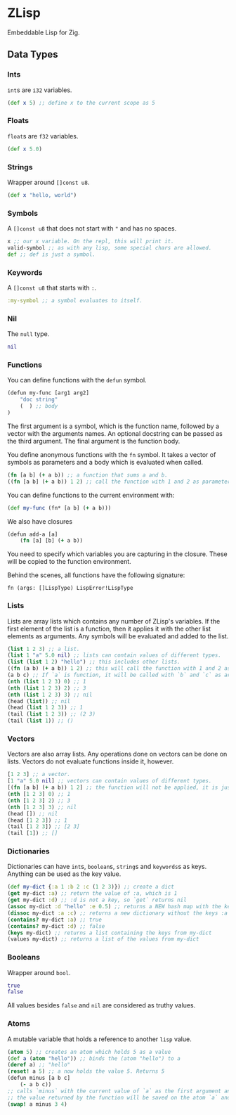 # ZLisp

Embeddable Lisp for Zig.

## Data Types
### Ints
`int`s are `i32` variables.
```clojure
(def x 5) ;; define x to the current scope as 5
```

### Floats
`float`s are `f32` variables.
```clojure
(def x 5.0)
```

### Strings
Wrapper around `[]const u8`.
```clojure
(def x "hello, world")
```

### Symbols
A `[]const u8` that does not start with `"` and has no spaces.
```clojure
x ;; our x variable. On the repl, this will print it.
valid-symbol ;; as with any lisp, some special chars are allowed.
def ;; def is just a symbol.
```

### Keywords
A `[]const u8` that starts with `:`.
```clojure
:my-symbol ;; a symbol evaluates to itself.
```

### Nil
The `null` type.
```clojure
nil
```

### Functions
You can define functions with the `defun` symbol.
```clojure
(defun my-func [arg1 arg2]
    "doc string"
    (  ) ;; body
)
```
The first argument is a symbol, which is the function name, followed by a vector with the arguments names.
An optional docstring can be passed as the third argument. The final argument is the function body.

You define anonymous functions with the `fn` symbol. It takes a vector of symbols as parameters and a body
which is evaluated when called.
```clojure
(fn [a b] (+ a b)) ;; a function that sums a and b.
((fn [a b] (+ a b)) 1 2) ;; call the function with 1 and 2 as parameters.
```

You can define functions to the current environment with:
```clojure
(def my-func (fn* [a b] (+ a b)))
```

We also have closures
```clojure
(defun add-a [a]
    (fn [a] [b] (+ a b))
```
You need to specify which variables you are capturing in the closure. These will be copied to the function environment.

Behind the scenes, all functions have the following signature:
```zig
fn (args: []LispType) LispError!LispType
```

### Lists
Lists are array lists which contains any number of ZLisp's variables. If the first element of the list
is a function, then it applies it with the other list elements as arguments. Any symbols will be evaluated
and added to the list.
```clojure
(list 1 2 3) ;; a list.
(list 1 "a" 5.0 nil) ;; lists can contain values of different types.
(list (list 1 2) "hello") ;; this includes other lists.
((fn (a b) (+ a b)) 1 2) ;; this will call the function with 1 and 2 as `a` and `b` respectively.
(a b c) ;; If `a` is function, it will be called with `b` and `c` as arguments.
(nth (list 1 2 3) 0) ;; 1
(nth (list 1 2 3) 2) ;; 3
(nth (list 1 2 3) 3) ;; nil
(head (list)) ;; nil
(head (list 1 2 3)) ;; 1
(tail (list 1 2 3)) ;; (2 3)
(tail (list 1)) ;; ()
```

### Vectors
Vectors are also array lists. Any operations done on vectors can be done on lists. Vectors do not
evaluate functions inside it, however.
```clojure
[1 2 3] ;; a vector.
[1 "a" 5.0 nil] ;; vectors can contain values of different types.
[(fn [a b] (+ a b)) 1 2] ;; the function will not be applied, it is just an element of the vector.
(nth [1 2 3] 0) ;; 1
(nth [1 2 3] 2) ;; 3
(nth [1 2 3] 3) ;; nil
(head []) ;; nil
(head [1 2 3]) ;; 1
(tail [1 2 3]) ;; [2 3]
(tail [1]) ;; []
```

### Dictionaries
Dictionaries can have `int`s, `boolean`s, `string`s and `keywords`s as keys. Anything can be used as the key value.
```clojure
(def my-dict {:a 1 :b 2 :c (1 2 3)}) ;; create a dict
(get my-dict :a) ;; return the value of :a, which is 1
(get my-dict :d) ;; :d is not a key, so `get` returns nil
(assoc my-dict :d "hello" :e 0.5) ;; returns a NEW hash map with the keys :d and :e, with values "hello" and 0.5
(dissoc my-dict :a :c) ;; returns a new dictionary without the keys :a and :c from `my-dict`
(contains? my-dict :a) ;; true
(contains? my-dict :d) ;; false
(keys my-dict) ;; returns a list containing the keys from my-dict
(values my-dict) ;; returns a list of the values from my-dict
```

### Booleans
Wrapper around `bool`.
```clojure
true
false
```
All values besides `false` and `nil` are considered as truthy values.

### Atoms
A mutable variable that holds a reference to another `lisp` value.
```clojure
(atom 5) ;; creates an atom which holds 5 as a value
(def a (atom "hello")) ;; binds the (atom "hello") to a
(deref a) ;; "hello"
(reset! a 5) ;; a now holds the value 5. Returns 5
(defun minus [a b c]
    (- a b c))
;; calls `minus` with the current value of `a` as the first argument and 3 and 4 as the second and third arguments.
;; the value returned by the function will be saved on the atom `a` and returns.
(swap! a minus 3 4)
```
